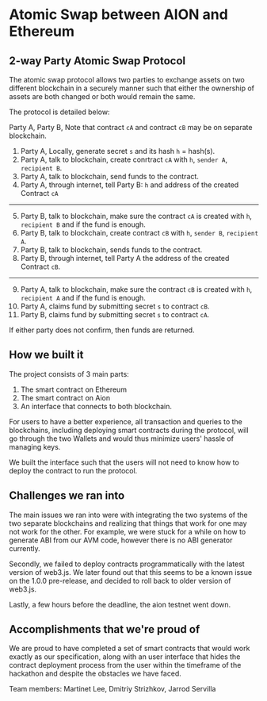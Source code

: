# Atomic Swap between AION and Ethereum

## 2-way Party Atomic Swap Protocol

The atomic swap protocol allows two parties to exchange assets on two different blockchain in a securely manner such that either the ownership of assets are both changed or both would remain the same.

The protocol is detailed below:

Party A, Party B, Note that contract `cA` and contract `cB` may be on separate blockchain.

1. Party A, Locally, generate secret `s` and its hash `h` = hash(s).
2. Party A, talk to blockchain, create conrtract `cA` with `h`, `sender A`, `recipient B`.
3. Party A, talk to blockchain, send funds to the contract.
4. Party A, through internet, tell Party B: `h` and address of the created Contract `cA`
---
5. Party B, talk to blockchain, make sure the contract `cA` is created with `h`, `recipient B` and if the fund is enough.
6. Party B, talk to blockchain, create contract `cB` with `h`, `sender B`, `recipient A`.
7. Party B, talk to blockchain, sends funds to the contract.
8. Party B, through internet, tell Party A the address of the created Contract `cB`.
---
9. Party A, talk to blockchain, make sure the contract `cB` is created with `h`, `recipient A` and if the fund is enough.
10. Party A, claims fund by submitting secret `s` to contract `cB`.
11. Party B, claims fund by submitting secret `s` to contract `cA`.

If either party does not confirm, then funds are returned.

## How we built it

The project consists of 3 main parts:
1. The smart contract on Ethereum
2. The smart contract on Aion
3. An interface that connects to both blockchain.

For users to have a better experience, 
all transaction and queries to the blockchains, including deploying smart contracts during the protocol, will go through the two Wallets and would thus minimize users' hassle of managing keys.

We built the interface such that the users will not need to know how to deploy the contract to run the protocol.

## Challenges we ran into

The main issues we ran into were with integrating the two systems of the two separate blockchains and realizing that things that work for one may not work for the other. For example, we were stuck for a while on how to generate ABI from our AVM code, however there is no ABI generator currently.

Secondly, we failed to deploy contracts programmatically with the latest version of web3.js. We later found out that this seems to be a known issue on the 1.0.0 pre-release, and decided to roll back to older version of web3.js.

Lastly, a few hours before the deadline, the aion testnet went down.

## Accomplishments that we're proud of

We are proud to have completed a set of smart contracts that would work exactly as our specification, along with an user interface that hides the contract deployment process from the user within the timeframe of the hackathon and despite the obstacles we have faced.

Team members: Martinet Lee, Dmitriy Strizhkov, Jarrod Servilla

 
